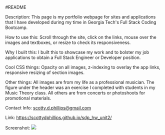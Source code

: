 #README

Description: This page is my portfolio webpage for sites and applications that I have developed during my time in Georgia Tech's Full Stack Coding Bootcamp.

How to use this: Scroll through the site, click on the links, mouse over the images and textboxes, or resize to check its responsiveness.

Why I built this: I built this to showcase my work and to bolster my job applications to obtain a Full Stack Engineer or Developer position.

Cool CSS things: Opacity on all images, z-indexing to overlay the app links, responsive resizing of section images.

Other things: All images are from my life as a professional musician. The figure under the header was an exercise I completed with students in my Music Theory class. All others are from concerts or photoshoots for promotional materials.

Contact Info: scotty.d.phillips@gmail.com

Link: https://scottydphillips.github.io/sdp_hw_unit2/

Screenshot: ![](/assets/images/screencapture-127-0-0-1-5500-index-html-2021-06-15-21_02_33.png)